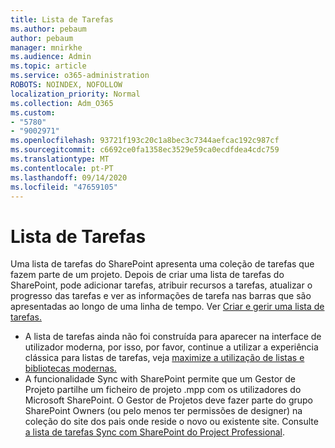 ```yaml
---
title: Lista de Tarefas
ms.author: pebaum
author: pebaum
manager: mnirkhe
ms.audience: Admin
ms.topic: article
ms.service: o365-administration
ROBOTS: NOINDEX, NOFOLLOW
localization_priority: Normal
ms.collection: Adm_O365
ms.custom:
- "5780"
- "9002971"
ms.openlocfilehash: 93721f193c20c1a8bec3c7344aefcac192c987cf
ms.sourcegitcommit: c6692ce0fa1358ec3529e59ca0ecdfdea4cdc759
ms.translationtype: MT
ms.contentlocale: pt-PT
ms.lasthandoff: 09/14/2020
ms.locfileid: "47659105"
---
```

# <a name="task-list"></a>Lista de Tarefas

Uma lista de tarefas do SharePoint apresenta uma coleção de tarefas que fazem parte de um projeto. Depois de criar uma lista de tarefas do SharePoint, pode adicionar tarefas, atribuir recursos a tarefas, atualizar o progresso das tarefas e ver as informações de tarefa nas barras que são apresentadas ao longo de uma linha de tempo. Ver [Criar e gerir uma lista de tarefas.](https://support.microsoft.com/office/466ad207-46fd-4c77-9af1-41bc23cec21a)  

-   A lista de tarefas ainda não foi construída para aparecer na interface de utilizador moderna, por isso, por favor, continue a utilizar a experiência clássica para listas de tarefas, veja [maximize a utilização de listas e bibliotecas modernas.](https://docs.microsoft.com/sharepoint/dev/transform/modernize-userinterface-lists-and-libraries)
-   A funcionalidade Sync with SharePoint permite que um Gestor de Projeto partilhe um ficheiro de projeto .mpp com os utilizadores do Microsoft SharePoint. O Gestor de Projetos deve fazer parte do grupo SharePoint Owners (ou pelo menos ter permissões de designer) na coleção do site dos pais onde reside o novo ou existente site. Consulte [a lista de tarefas Sync com SharePoint do Project Professional](https://docs.microsoft.com/office/troubleshoot/project/sync-with-tasks-from-project).